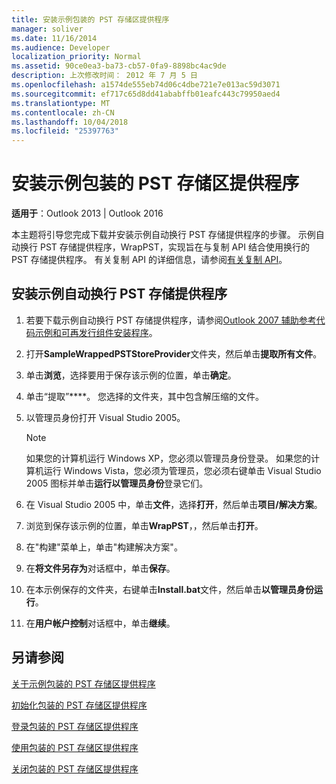 ```yaml
---
title: 安装示例包装的 PST 存储区提供程序
manager: soliver
ms.date: 11/16/2014
ms.audience: Developer
localization_priority: Normal
ms.assetid: 90ce0ea3-ba73-cb57-0fa9-8898bc4ac9de
description: 上次修改时间： 2012 年 7 月 5 日
ms.openlocfilehash: a1574de555eb74d06c4dbe721e7e013ac59d3071
ms.sourcegitcommit: ef717c65d8dd41ababffb01eafc443c79950aed4
ms.translationtype: MT
ms.contentlocale: zh-CN
ms.lasthandoff: 10/04/2018
ms.locfileid: "25397763"
---
```

# <a name="installing-the-sample-wrapped-pst-store-provider"></a>安装示例包装的 PST 存储区提供程序

  
  
**适用于**：Outlook 2013 | Outlook 2016 
  
本主题将引导您完成下载并安装示例自动换行 PST 存储提供程序的步骤。 示例自动换行 PST 存储提供程序，WrapPST，实现旨在与复制 API 结合使用换行的 PST 存储提供程序。 有关复制 API 的详细信息，请参阅[有关复制 API](about-the-replication-api.md)。
  
## <a name="install-the-sample-wrapped-pst-store-provider"></a>安装示例自动换行 PST 存储提供程序

1. 若要下载示例自动换行 PST 存储提供程序，请参阅[Outlook 2007 辅助参考代码示例和可再发行组件安装程序](https://www.microsoft.com/en-us/download/details.aspx?id=24102)。
    
2. 打开**SampleWrappedPSTStoreProvider**文件夹，然后单击**提取所有文件**。
    
3. 单击**浏览**，选择要用于保存该示例的位置，单击**确定**。
    
4. 单击“提取”****。 您选择的文件夹，其中包含解压缩的文件。
    
5. 以管理员身份打开 Visual Studio 2005。
    
    > [!NOTE]
    > 如果您的计算机运行 Windows XP，您必须以管理员身份登录。 如果您的计算机运行 Windows Vista，您必须为管理员，您必须右键单击 Visual Studio 2005 图标并单击**运行以管理员身份**登录它们。 
  
6. 在 Visual Studio 2005 中，单击**文件**，选择**打开**，然后单击**项目/解决方案**。
    
7. 浏览到保存该示例的位置，单击**WrapPST**，，然后单击**打开**。
    
8. 在"构建"菜单上，单击"构建解决方案"。
    
9. 在**将文件另存为**对话框中，单击**保存**。
    
10. 在本示例保存的文件夹，右键单击**Install.bat**文件，然后单击**以管理员身份运行**。
    
11. 在**用户帐户控制**对话框中，单击**继续**。
    
## <a name="see-also"></a>另请参阅



[关于示例包装的 PST 存储区提供程序](about-the-sample-wrapped-pst-store-provider.md)
  
[初始化包装的 PST 存储区提供程序](initializing-a-wrapped-pst-store-provider.md)
  
[登录包装的 PST 存储区提供程序](logging-on-to-a-wrapped-pst-store-provider.md)
  
[使用包装的 PST 存储区提供程序](using-a-wrapped-pst-store-provider.md)
  
[关闭包装的 PST 存储区提供程序](shutting-down-a-wrapped-pst-store-provider.md)

